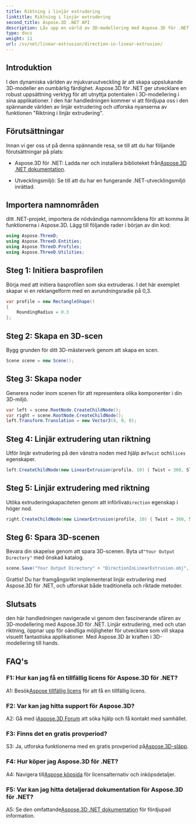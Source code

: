 ```yaml
---
title: Riktning i linjär extrudering
linktitle: Riktning i linjär extrudering
second_title: Aspose.3D .NET API
description: Lås upp en värld av 3D-modellering med Aspose.3D för .NET. Lär dig riktningslinjär extrudering, öka kreativiteten och skapa uppslukande applikationer utan ansträngning.
type: docs
weight: 11
url: /sv/net/linear-extrusion/direction-in-linear-extrusion/
---
```

## Introduktion

I den dynamiska världen av mjukvaruutveckling är att skapa uppslukande 3D-modeller en oumbärlig färdighet. Aspose.3D för .NET ger utvecklare en robust uppsättning verktyg för att utnyttja potentialen i 3D-modellering i sina applikationer. I den här handledningen kommer vi att fördjupa oss i den spännande världen av linjär extrudering och utforska nyanserna av funktionen "Riktning i linjär extrudering".

## Förutsättningar

Innan vi ger oss ut på denna spännande resa, se till att du har följande förutsättningar på plats:

-  Aspose.3D för .NET: Ladda ner och installera biblioteket från[Aspose.3D .NET dokumentation](https://reference.aspose.com/3d/net/).

- Utvecklingsmiljö: Se till att du har en fungerande .NET-utvecklingsmiljö inrättad.

## Importera namnområden

ditt .NET-projekt, importera de nödvändiga namnområdena för att komma åt funktionerna i Aspose.3D. Lägg till följande rader i början av din kod:

```csharp
using Aspose.ThreeD;
using Aspose.ThreeD.Entities;
using Aspose.ThreeD.Profiles;
using Aspose.ThreeD.Utilities;
```

## Steg 1: Initiera basprofilen

Börja med att initiera basprofilen som ska extruderas. I det här exemplet skapar vi en rektangelform med en avrundningsradie på 0,3.

```csharp
var profile = new RectangleShape()
{
    RoundingRadius = 0.3
};
```

## Steg 2: Skapa en 3D-scen

Bygg grunden för ditt 3D-mästerverk genom att skapa en scen.

```csharp
Scene scene = new Scene();
```

## Steg 3: Skapa noder

Generera noder inom scenen för att representera olika komponenter i din 3D-miljö.

```csharp
var left = scene.RootNode.CreateChildNode();
var right = scene.RootNode.CreateChildNode();
left.Transform.Translation = new Vector3(8, 0, 0);
```

## Steg 4: Linjär extrudering utan riktning

 Utför linjär extrudering på den vänstra noden med hjälp av`Twist` och`Slices` egenskaper.

```csharp
left.CreateChildNode(new LinearExtrusion(profile, 10) { Twist = 360, Slices = 100 });
```

## Steg 5: Linjär extrudering med riktning

 Utöka extruderingskapaciteten genom att införliva`Direction` egenskap i höger nod.

```csharp
right.CreateChildNode(new LinearExtrusion(profile, 10) { Twist = 360, Slices = 100, Direction = new Vector3(0.3, 0.2, 1) });
```

## Steg 6: Spara 3D-scenen

 Bevara din skapelse genom att spara 3D-scenen. Byta ut`"Your Output Directory"` med önskad katalog.

```csharp
scene.Save("Your Output Directory" + "DirectionInLinearExtrusion.obj", FileFormat.WavefrontOBJ);
```

Grattis! Du har framgångsrikt implementerat linjär extrudering med Aspose.3D för .NET, och utforskat både traditionella och riktade metoder.

## Slutsats

den här handledningen navigerade vi genom den fascinerande sfären av 3D-modellering med Aspose.3D för .NET. Linjär extrudering, med och utan riktning, öppnar upp för oändliga möjligheter för utvecklare som vill skapa visuellt fantastiska applikationer. Med Aspose.3D är kraften i 3D-modellering till hands.

## FAQ's

### F1: Hur kan jag få en tillfällig licens för Aspose.3D för .NET?

 A1: Besök[Aspose tillfällig licens](https://purchase.aspose.com/temporary-license/) för att få en tillfällig licens.

### F2: Var kan jag hitta support för Aspose.3D?

 A2: Gå med i[Aspose.3D Forum](https://forum.aspose.com/c/3d/18) att söka hjälp och få kontakt med samhället.

### F3: Finns det en gratis provperiod?

 S3: Ja, utforska funktionerna med en gratis provperiod på[Aspose.3D-släpp](https://releases.aspose.com/).

### F4: Hur köper jag Aspose.3D för .NET?

 A4: Navigera till[Aspose köpsida](https://purchase.aspose.com/buy) för licensalternativ och inköpsdetaljer.

### F5: Var kan jag hitta detaljerad dokumentation för Aspose.3D för .NET?

 A5: Se den omfattande[Aspose.3D .NET dokumentation](https://reference.aspose.com/3d/net/) för fördjupad information.